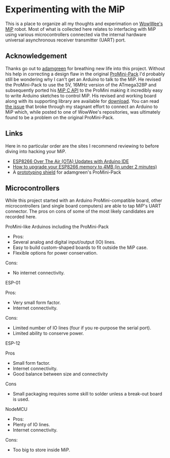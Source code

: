 # Experimenting with the MiP
This is a place to organize all my thoughts and experimation on [WowWee's MiP](https://www.wowwee.com/mip/) robot.  Most of what is collected here relates to interfacing with  MiP using various microcontrollers connected via the internal hardware universal asynchronous receiver transmitter (UART) port.

## Acknowledgement
Thanks go out to [adamgreen](https://github.com/adamgreen) for breathing new life into this project.  Without his help in correcting a design flaw in the original [ProMini-Pack](https://github.com/sparkfun/MiP_ProMini-Pack) I'd probably still be wondering why I can't get an Arduino to talk to the MiP.  He revised the ProMini-Pack to use the 5V, 16MHz version of the ATmega328P and subsequently ported his [MiP C API](https://github.com/adamgreen/MiP-Capi) to the ProMini making it incredibly easy to write Arduino sketches to control MiP. His revised and working board along with its supporting library are available for [download](https://github.com/adamgreen/MiP_ProMini-Pack). You can read [the issue](https://github.com/WowWeeLabs/MiP-BLE-Protocol/issues/18) that broke through my stagnant effort to connect an Arduino to MiP which, while posted to one of WowWee's repositories, was ultimately found to be a problem on the original ProMini-Pack.

## Links
Here in no particular order are the sites I recommend reviewing to before diving into hacking your MiP.
* [ESP8266 Over The Air (OTA) Updates with Arduino IDE](https://randomnerdtutorials.com/esp8266-ota-updates-with-arduino-ide-over-the-air/)
* [How to upgrade your ESP8266 memory to 4MB (in under 2 minutes)](https://www.youtube.com/watch?v=7Q6ABad7U6o)
* A [prototyping shield](https://github.com/Tiogaplanet/MiP_ProtoPack) for adamgreen's ProMini-Pack

## Microcontrollers
While this project started with an Arduino ProMini-compatible board, other microcontrollers (and single board computers) are able to tap MiP's UART connector.  The pros on cons of some of the most likely candidates are recorded here.

ProMini-like Arduinos including the ProMini-Pack

* Pros:
* Several analog and digital input/output (IO) lines.
* Easy to build custom-shaped boards to fit outside the MiP case.
* Flexible options for power conservation.

Cons:
* No internet connectivity.

ESP-01

Pros:
* Very small form factor.
* Internet connectivity.

Cons:
* Limited number of IO lines (four if you re-purpose the serial port).
* Limited ability to conserve power.

ESP-12

Pros
* Small form factor.
* Internet connectivity.
* Good balance between size and connectivity

Cons
* Small packaging requires some skill to solder unless a break-out board is used.

NodeMCU

* Pros:
* Plenty of IO lines.
* Internet connectivity.

Cons:
* Too big to store inside MiP.
